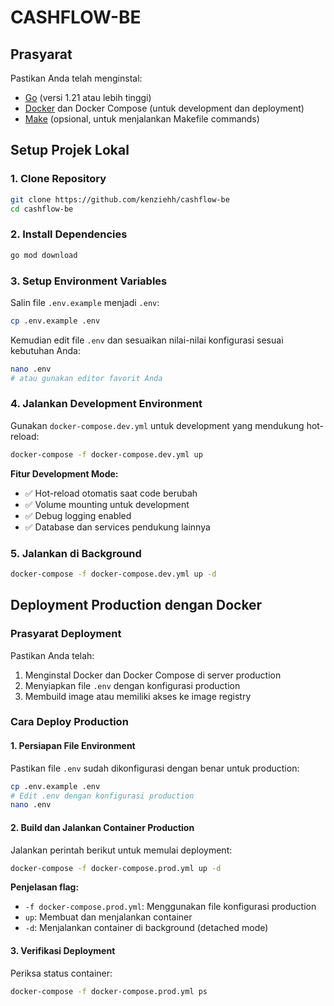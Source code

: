 # CASHFLOW-BE


## Prasyarat

Pastikan Anda telah menginstal:
- [Go](https://golang.org/) (versi 1.21 atau lebih tinggi)
- [Docker](https://www.docker.com/) dan Docker Compose (untuk development dan deployment)
- [Make](https://www.gnu.org/software/make/) (opsional, untuk menjalankan Makefile commands)

## Setup Projek Lokal

### 1. Clone Repository
```bash
git clone https://github.com/kenziehh/cashflow-be
cd cashflow-be
```

### 2. Install Dependencies
```bash
go mod download
```

### 3. Setup Environment Variables

Salin file `.env.example` menjadi `.env`:
```bash
cp .env.example .env
```

Kemudian edit file `.env` dan sesuaikan nilai-nilai konfigurasi sesuai kebutuhan Anda:
```bash
nano .env
# atau gunakan editor favorit Anda
```



### 4. Jalankan Development Environment

Gunakan `docker-compose.dev.yml` untuk development yang mendukung hot-reload:
```bash
docker-compose -f docker-compose.dev.yml up
```

**Fitur Development Mode:**
- ✅ Hot-reload otomatis saat code berubah
- ✅ Volume mounting untuk development
- ✅ Debug logging enabled
- ✅ Database dan services pendukung lainnya

### 5. Jalankan di Background
```bash
docker-compose -f docker-compose.dev.yml up -d
```

## Deployment Production dengan Docker

### Prasyarat Deployment

Pastikan Anda telah:
1. Menginstal Docker dan Docker Compose di server production
2. Menyiapkan file `.env` dengan konfigurasi production
3. Membuild image atau memiliki akses ke image registry

### Cara Deploy Production

#### 1. Persiapan File Environment

Pastikan file `.env` sudah dikonfigurasi dengan benar untuk production:
```bash
cp .env.example .env
# Edit .env dengan konfigurasi production
nano .env
```

#### 2. Build dan Jalankan Container Production

Jalankan perintah berikut untuk memulai deployment:
```bash
docker-compose -f docker-compose.prod.yml up -d
```

**Penjelasan flag:**
- `-f docker-compose.prod.yml`: Menggunakan file konfigurasi production
- `up`: Membuat dan menjalankan container
- `-d`: Menjalankan container di background (detached mode)

#### 3. Verifikasi Deployment

Periksa status container:
```bash
docker-compose -f docker-compose.prod.yml ps
```


